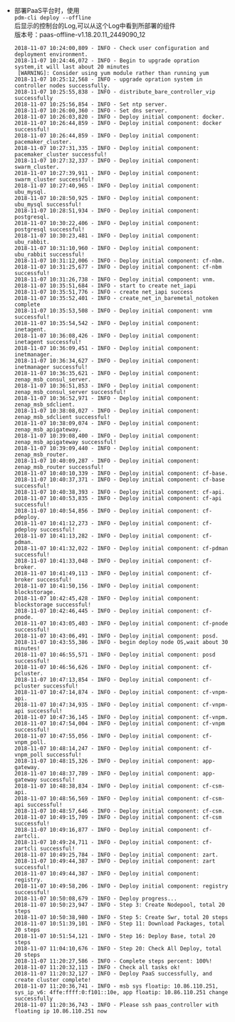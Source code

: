 -   部署PaaS平台时，使用  
    ```pdm-cli deploy --offline```  
    后显示的控制台的Log,可以从这个Log中看到所部署的组件  
    版本号：paas-offline-v1.18.20.11_2449090_12  
    ```
    2018-11-07 10:24:00,809 - INFO - Check user configuration and deployment environment.
    2018-11-07 10:24:46,072 - INFO - Begin to upgrade opration system,it will last about 20 minutes
     [WARNING]: Consider using yum module rather than running yum
    2018-11-07 10:25:12,568 - INFO - upgrade opration system in controller nodes successfully.
    2018-11-07 10:25:55,838 - INFO - distribute_bare_controller_vip successfully
    2018-11-07 10:25:56,854 - INFO - Set ntp server.
    2018-11-07 10:26:00,360 - INFO - Set dns server.
    2018-11-07 10:26:03,820 - INFO - Deploy initial component: docker.
    2018-11-07 10:26:44,859 - INFO - Deploy initial component: docker successful!
    2018-11-07 10:26:44,859 - INFO - Deploy initial component: pacemaker_cluster.
    2018-11-07 10:27:31,335 - INFO - Deploy initial component: pacemaker_cluster successful!
    2018-11-07 10:27:32,337 - INFO - Deploy initial component: swarm_cluster.
    2018-11-07 10:27:39,911 - INFO - Deploy initial component: swarm_cluster successful!
    2018-11-07 10:27:40,965 - INFO - Deploy initial component: ubu_mysql.
    2018-11-07 10:28:50,925 - INFO - Deploy initial component: ubu_mysql successful!
    2018-11-07 10:28:51,934 - INFO - Deploy initial component: postgresql.
    2018-11-07 10:30:22,406 - INFO - Deploy initial component: postgresql successful!
    2018-11-07 10:30:23,481 - INFO - Deploy initial component: ubu_rabbit.
    2018-11-07 10:31:10,960 - INFO - Deploy initial component: ubu_rabbit successful!
    2018-11-07 10:31:12,006 - INFO - Deploy initial component: cf-nbm.
    2018-11-07 10:31:25,677 - INFO - Deploy initial component: cf-nbm successful!
    2018-11-07 10:31:26,738 - INFO - Deploy initial component: vnm.
    2018-11-07 10:35:51,684 - INFO - start to create net_iapi
    2018-11-07 10:35:51,776 - INFO - create net_iapi success
    2018-11-07 10:35:52,401 - INFO - create_net_in_baremetal_notoken complete
    2018-11-07 10:35:53,508 - INFO - Deploy initial component: vnm successful!
    2018-11-07 10:35:54,542 - INFO - Deploy initial component: inetagent.
    2018-11-07 10:36:08,426 - INFO - Deploy initial component: inetagent successful!
    2018-11-07 10:36:09,451 - INFO - Deploy initial component: inetmanager.
    2018-11-07 10:36:34,627 - INFO - Deploy initial component: inetmanager successful!
    2018-11-07 10:36:35,621 - INFO - Deploy initial component: zenap_msb_consul_server.
    2018-11-07 10:36:51,853 - INFO - Deploy initial component: zenap_msb_consul_server successful!
    2018-11-07 10:36:52,971 - INFO - Deploy initial component: zenap_msb_sdclient.
    2018-11-07 10:38:08,027 - INFO - Deploy initial component: zenap_msb_sdclient successful!
    2018-11-07 10:38:09,074 - INFO - Deploy initial component: zenap_msb_apigateway.
    2018-11-07 10:39:08,400 - INFO - Deploy initial component: zenap_msb_apigateway successful!
    2018-11-07 10:39:09,440 - INFO - Deploy initial component: zenap_msb_router.
    2018-11-07 10:40:09,287 - INFO - Deploy initial component: zenap_msb_router successful!
    2018-11-07 10:40:10,339 - INFO - Deploy initial component: cf-base.
    2018-11-07 10:40:37,371 - INFO - Deploy initial component: cf-base successful!
    2018-11-07 10:40:38,393 - INFO - Deploy initial component: cf-api.
    2018-11-07 10:40:53,835 - INFO - Deploy initial component: cf-api successful!
    2018-11-07 10:40:54,856 - INFO - Deploy initial component: cf-pdeploy.
    2018-11-07 10:41:12,273 - INFO - Deploy initial component: cf-pdeploy successful!
    2018-11-07 10:41:13,282 - INFO - Deploy initial component: cf-pdman.
    2018-11-07 10:41:32,022 - INFO - Deploy initial component: cf-pdman successful!
    2018-11-07 10:41:33,048 - INFO - Deploy initial component: cf-broker.
    2018-11-07 10:41:49,113 - INFO - Deploy initial component: cf-broker successful!
    2018-11-07 10:41:50,156 - INFO - Deploy initial component: blockstorage.
    2018-11-07 10:42:45,428 - INFO - Deploy initial component: blockstorage successful!
    2018-11-07 10:42:46,445 - INFO - Deploy initial component: cf-pnode.
    2018-11-07 10:43:05,403 - INFO - Deploy initial component: cf-pnode successful!
    2018-11-07 10:43:06,491 - INFO - Deploy initial component: posd.
    2018-11-07 10:43:55,386 - INFO - begin deploy node OS,wait about 30 minutes!
    2018-11-07 10:46:55,571 - INFO - Deploy initial component: posd successful!
    2018-11-07 10:46:56,626 - INFO - Deploy initial component: cf-pcluster.
    2018-11-07 10:47:13,854 - INFO - Deploy initial component: cf-pcluster successful!
    2018-11-07 10:47:14,874 - INFO - Deploy initial component: cf-vnpm-api.
    2018-11-07 10:47:34,935 - INFO - Deploy initial component: cf-vnpm-api successful!
    2018-11-07 10:47:36,145 - INFO - Deploy initial component: cf-vnpm.
    2018-11-07 10:47:54,004 - INFO - Deploy initial component: cf-vnpm successful!
    2018-11-07 10:47:55,056 - INFO - Deploy initial component: cf-vnpm_poll.
    2018-11-07 10:48:14,247 - INFO - Deploy initial component: cf-vnpm_poll successful!
    2018-11-07 10:48:15,326 - INFO - Deploy initial component: app-gateway.
    2018-11-07 10:48:37,789 - INFO - Deploy initial component: app-gateway successful!
    2018-11-07 10:48:38,834 - INFO - Deploy initial component: cf-csm-api.
    2018-11-07 10:48:56,569 - INFO - Deploy initial component: cf-csm-api successful!
    2018-11-07 10:48:57,646 - INFO - Deploy initial component: cf-csm.
    2018-11-07 10:49:15,709 - INFO - Deploy initial component: cf-csm successful!
    2018-11-07 10:49:16,877 - INFO - Deploy initial component: cf-zartcli.
    2018-11-07 10:49:24,711 - INFO - Deploy initial component: cf-zartcli successful!
    2018-11-07 10:49:25,784 - INFO - Deploy initial component: zart.
    2018-11-07 10:49:44,387 - INFO - Deploy initial component: zart successful!
    2018-11-07 10:49:44,387 - INFO - Deploy initial component: registry.
    2018-11-07 10:49:58,206 - INFO - Deploy initial component: registry successful!
    2018-11-07 10:50:08,679 - INFO - Deploy progress...
    2018-11-07 10:50:23,947 - INFO - Step 3: Create Nodepool, total 20 steps
    2018-11-07 10:50:38,980 - INFO - Step 5: Create Swr, total 20 steps
    2018-11-07 10:51:39,101 - INFO - Step 11: Download Packages, total 20 steps
    2018-11-07 10:51:54,121 - INFO - Step 16: Deploy Base, total 20 steps
    2018-11-07 11:04:10,676 - INFO - Step 20: Check All Deploy, total 20 steps
    2018-11-07 11:20:27,586 - INFO - Complete steps percent: 100%!
    2018-11-07 11:20:32,113 - INFO - Check all tasks ok!
    2018-11-07 11:20:32,127 - INFO - Deploy PaaS successfully, and create cluster complete! 
    2018-11-07 11:20:36,741 - INFO - msb sys floatip: 10.86.110.251, sys_ip_v6: 4ffe:ffff:0:f101::10e, app floatip: 10.86.110.251 change successfully
    2018-11-07 11:20:36,743 - INFO - Please ssh paas_controller with floating ip 10.86.110.251 now 
    ```
